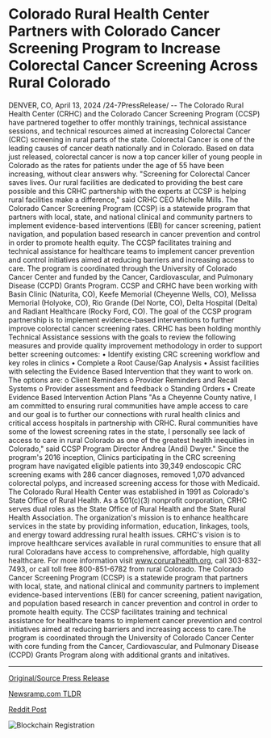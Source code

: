 # Colorado Rural Health Center Partners with Colorado Cancer Screening Program to Increase Colorectal Cancer Screening Across Rural Colorado

DENVER, CO, April 13, 2024 /24-7PressRelease/ -- The Colorado Rural Health Center (CRHC) and the Colorado Cancer Screening Program (CCSP) have partnered together to offer monthly trainings, technical assistance sessions, and technical resources aimed at increasing Colorectal Cancer (CRC) screening in rural parts of the state.   Colorectal Cancer is one of the leading causes of cancer death nationally and in Colorado. Based on data just released, colorectal cancer is now a top cancer killer of young people in Colorado as the rates for patients under the age of 55 have been increasing, without clear answers why.   "Screening for Colorectal Cancer saves lives. Our rural facilities are dedicated to providing the best care possible and this CRHC partnership with the experts at CCSP is helping rural facilities make a difference," said CRHC CEO Michelle Mills.  The Colorado Cancer Screening Program (CCSP) is a statewide program that partners with local, state, and national clinical and community partners to implement evidence-based interventions (EBI) for cancer screening, patient navigation, and population based research in cancer prevention and control in order to promote health equity. The CCSP facilitates training and technical assistance for healthcare teams to implement cancer prevention and control initiatives aimed at reducing barriers and increasing access to care. The program is coordinated through the University of Colorado Cancer Center and funded by the Cancer, Cardiovascular, and Pulmonary Disease (CCPD) Grants Program.  CCSP and CRHC have been working with Basin Clinic (Naturita, CO), Keefe Memorial (Cheyenne Wells, CO), Melissa Memorial (Holyoke, CO), Rio Grande (Del Norte, CO), Delta Hospital (Delta) and Radiant Healthcare (Rocky Ford, CO).   The goal of the CCSP program partnership is to implement evidence-based interventions to further improve colorectal cancer screening rates. CRHC has been holding monthly Technical Assistance sessions with the goals to review the following measures and provide quality improvement methodology in order to support better screening outcomes:  •	Identify existing CRC screening workflow and key roles in clinics •	Complete a Root Cause/Gap Analysis  •	Assist facilities with selecting the Evidence Based Intervention that they want to work on. The options are: o	Client Reminders o	Provider Reminders and Recall Systems  o	Provider assessment and feedback  o	Standing Orders  •	Create Evidence Based Intervention Action Plans  "As a Cheyenne County native, I am committed to ensuring rural communities have ample access to care and our goal is to further our connections with rural health clinics and critical access hospitals in partnership with CRHC. Rural communities have some of the lowest screening rates in the state, I personally see lack of access to care in rural Colorado as one of the greatest health inequities in Colorado," said CCSP Program Director Andrea (Andi) Dwyer."   Since the program's 2016 inception, Clinics participating in the CRC screening program have navigated eligible patients into 39,349 endoscopic CRC screening exams with 286 cancer diagnoses, removed 1,070 advanced colorectal polyps, and increased screening access for those with Medicaid.  The Colorado Rural Health Center was established in 1991 as Colorado's State Office of Rural Health. As a 501(c)(3) nonprofit corporation, CRHC serves dual roles as the State Office of Rural Health and the State Rural Health Association. The organization's mission is to enhance healthcare services in the state by providing information, education, linkages, tools, and energy toward addressing rural health issues. CRHC's vision is to improve healthcare services available in rural communities to ensure that all rural Coloradans have access to comprehensive, affordable, high quality healthcare. For more information visit www.coruralhealth.org, call 303-832-7493, or call toll free 800-851-6782 from rural Colorado.   The Colorado Cancer Screening Program (CCSP) is a statewide program that partners with local, state, and national clinical and community partners to implement evidence-based interventions (EBI) for cancer screening, patient navigation, and population based research in cancer prevention and control in order to promote health equity. The CCSP facilitates training and technical assistance for healthcare teams to implement cancer prevention and control initiatives aimed at reducing barriers and increasing access to care.The program is coordinated through the University of Colorado Cancer Center with core funding from the Cancer, Cardiovascular, and Pulmonary Disease (CCPD) Grants Program along with additional grants and initatives. 

---

[Original/Source Press Release](https://www.24-7pressrelease.com/press-release/510042/colorado-rural-health-center-partners-with-colorado-cancer-screening-program-to-increase-colorectal-cancer-screening-across-rural-colorado)
                    

[Newsramp.com TLDR](None) 



[Reddit Post](https://www.reddit.com/r/HealthCareNewsInfo/comments/1c2w3cd/crhc_and_ccsp_partner_to_increase_colorectal/) 



![Blockchain Registration](https://cdn.newsramp.app/24-7PressRelease/qrcode/244/13/hikeTYG2.webp)